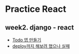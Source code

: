 # Practice React
## week2. django - react
- [Todo 앱 만들기](https://www.digitalocean.com/community/tutorials/build-a-to-do-application-using-django-and-react)
- [deploy까지 해보려 했으나 실패](https://www.netlify.com/)